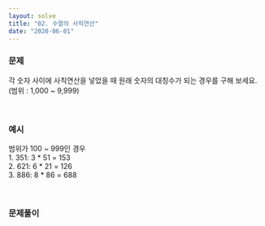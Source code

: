 ```yaml
---
layout: solve
title: "02. 수열의 사칙연산"
date: "2020-06-01"
---
```


### 문제
각 숫자 사이에 사칙연산을 넣었을 때 원래 숫자의 대칭수가 되는 경우를 구해 보세요. (범위 : 1,000 ~ 9,999)

<br>

### 예시

범위가 100 ~ 999인 경우<br>
1\. 351: 3 * 51 = 153<br>
2\. 621: 6 * 21 = 126<br>
3\. 886: 8 * 86 = 688

<br>

### 문제풀이
```java

```